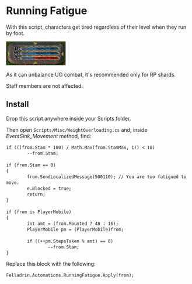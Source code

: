# Running Fatigue

With this script, characters get tired regardless of their level when they run by foot.

![](screenshot.png)

As it can unbalance UO combat, it's recommended only for RP shards.

Staff members are not affected.

## Install

Drop this script anywhere inside your Scripts folder.

Then open `Scripts/Misc/WeightOverloading.cs` and, inside *EventSink_Movement* method, find:

	if (((from.Stam * 100) / Math.Max(from.StamMax, 1)) < 10)
			--from.Stam;

	if (from.Stam == 0)
	{
			from.SendLocalizedMessage(500110); // You are too fatigued to move.
			e.Blocked = true;
			return;
	}

	if (from is PlayerMobile)
	{
			int amt = (from.Mounted ? 48 : 16);
			PlayerMobile pm = (PlayerMobile)from;

			if ((++pm.StepsTaken % amt) == 0)
					--from.Stam;
	}

Replace this block with the following:

	Felladrin.Automations.RunningFatigue.Apply(from);
